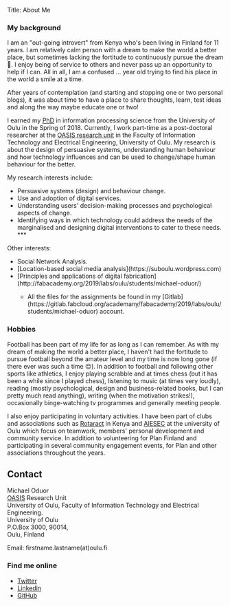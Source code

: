 Title: About Me


<!--![Photograph](../images/MichaelOduor.jpg) -->


### My background

I am an "out-going introvert" from Kenya who's been living in Finland for 11 years. I am relatively calm person with a dream to make the world a better place, but sometimes lacking the fortitude to continuously pursue the dream 🙂. I enjoy being of service to others and  never pass up an opportunity to help if I can. All in all, I am a confused ... year old trying to find his place in the world a smile at a time. 

After years of contemplation (and starting and stopping one or two personal blogs), it was about time to have a place to share thoughts, learn, test ideas and along the way maybe educate one or two! 

I earned my [PhD](http://jultika.oulu.fi/Record/isbn978-952-62-1885-4) in information processing science from the University of Oulu in the Spring of 2018. Currently, I work part-time as a post-doctoral researcher at the [OASIS research unit](https://www.oulu.fi/oasis/) in the Faculty of Information Technology and Electrical Engineering, University of Oulu. My research is about the design of persuasive systems, understanding human behaviour and how technology influences and can be used to change/shape human behaviour for the better. 

My research interests include:
	<ul>
  		<li>Persuasive systems (design) and behaviour change. </li>
  		<li>Use and adoption of digital services. </li>
  		<li>Understanding users' decision-making processes and psychological aspects of change.</li>
  		<li>Identifying ways in which technology could address the needs of the marginalised and designing digital interventions to cater to these needs. *** </li>
	</ul> 
	 
Other interests:
<ul>
	<li>Social Network Analysis.</li>
	<li>[Location-based social media analysis](https://suboulu.wordpress.com)</li>
	<li>[Principles and applications of digital fabrication](http://fabacademy.org/2019/labs/oulu/students/michael-oduor/)</li>
		<ul><li>All the files for the assignments be found in my [Gitlab](https://gitlab.fabcloud.org/academany/fabacademy/2019/labs/oulu/students/michael-oduor) account.</li>
		</ul>
</ul>



 
### Hobbies

Football has been part of my life for as long as I can remember. As with my dream of making the world a better place, I haven't had the fortitude to pursue football beyond the amateur level and my time is now long gone (if there ever was such a time 😌). In addition to football and following other sports like athletics, I enjoy playing scrabble and at times chess (but it has been a while since I played chess), listening to music (at times very loudly), reading (mostly psychological, design and business-related books, but I can pretty much read anything), writing (when the motivation strikes!), occasionally binge-watching tv programmes and generally meeting people.

I also enjoy participating in voluntary activities. I have been part of clubs and associations such as [Rotaract](https://en.m.wikipedia.org/wiki/Rotaract) in Kenya and  [AIESEC](https://aiesec.org) at the university of Oulu which focus on teamwork, members' personal development and community service. In addition to volunteering for Plan Finland and participating in several community engagement events, for Plan and other associations throughout the years.

## Contact

Michael Oduor  
[OASIS](https://www.oulu.fi/oasis/) Research Unit   
University of Oulu, Faculty of Information Technology and Electrical Engineering.  
University of Oulu    
P.O.Box 3000, 90014,    
Oulu, Finland 

Email: firstname.lastname(at)oulu.fi

### Find me online

<ul class="list-group social">
	<li class="list-group-item"><a href="https://twitter.com/oduorm"><i class="fa fa-twitter-square fa-lg"></i> Twitter</a></li>
    <li class="list-group-item"><a href="https://www.linkedin.com/in/michaeloduor/"><i class="fa fa-linkedin-square fa-lg"></i> Linkedin</a></li>
    <li class="list-group-item"><a href="https://github.com/Modago"><i class="fa fa-github-square fa-lg"></i> GitHub</a></li>
</ul>
    
   

